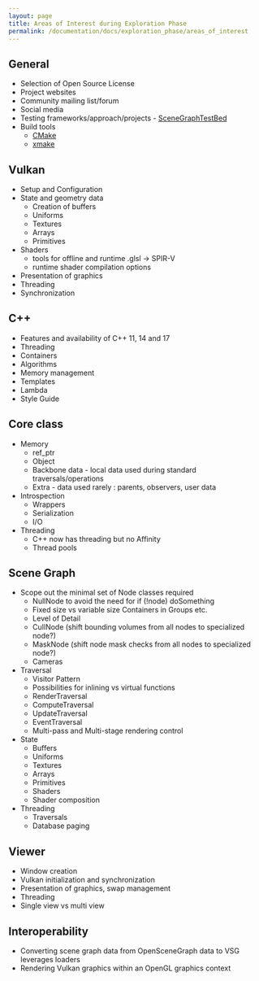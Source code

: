 ```yaml
---
layout: page
title: Areas of Interest during Exploration Phase
permalink: /documentation/docs/exploration_phase/areas_of_interest
---
```



## General

* Selection of Open Source License
* Project websites
* Community mailing list/forum
* Social media
* Testing frameworks/approach/projects - [SceneGraphTestBed](https://github.com/openscenegraph/SceneGraphTestBed)
* Build tools
  * [CMake](https://cmake.org/)
  * [xmake](https://xmake.io/#/)

## Vulkan

* Setup and Configuration
* State and geometry data
  * Creation of buffers
  * Uniforms
  * Textures
  * Arrays
  * Primitives
* Shaders
  * tools for offline and runtime .glsl -> SPIR-V
  * runtime shader compilation options
* Presentation of graphics
* Threading
* Synchronization

## C++
* Features and availability of C++ 11, 14 and 17
* Threading
* Containers
* Algorithms
* Memory management
* Templates
* Lambda
* Style Guide

## Core class
* Memory
  * ref_ptr
  * Object
  * Backbone data - local data used during standard traversals/operations
  * Extra - data used rarely : parents, observers, user data
* Introspection
  * Wrappers
  * Serialization
  * I/O
* Threading
  * C++ now has threading but no Affinity
  * Thread pools

## Scene Graph
* Scope out the minimal set of Node classes required
  * NullNode to avoid the need for if (!node) doSomething
  * Fixed size vs variable size Containers in Groups etc.
  * Level of Detail
  * CullNode (shift bounding volumes from all nodes to specialized node?)
  * MaskNode (shift node mask checks from all nodes to specialized node?)
  * Cameras
* Traversal
  * Visitor Pattern
  * Possibilities for inlining vs virtual functions
  * RenderTraversal
  * ComputeTraversal
  * UpdateTraversal
  * EventTraversal
  * Multi-pass and Multi-stage rendering control
* State
  * Buffers
  * Uniforms
  * Textures
  * Arrays
  * Primitives
  * Shaders
  * Shader composition
* Threading
  * Traversals
  * Database paging

## Viewer
* Window creation
* Vulkan initialization and synchronization
* Presentation of graphics, swap management
* Threading
* Single view vs multi view

## Interoperability
* Converting scene graph data from OpenSceneGraph data to VSG leverages loaders
* Rendering Vulkan graphics within an OpenGL graphics context

